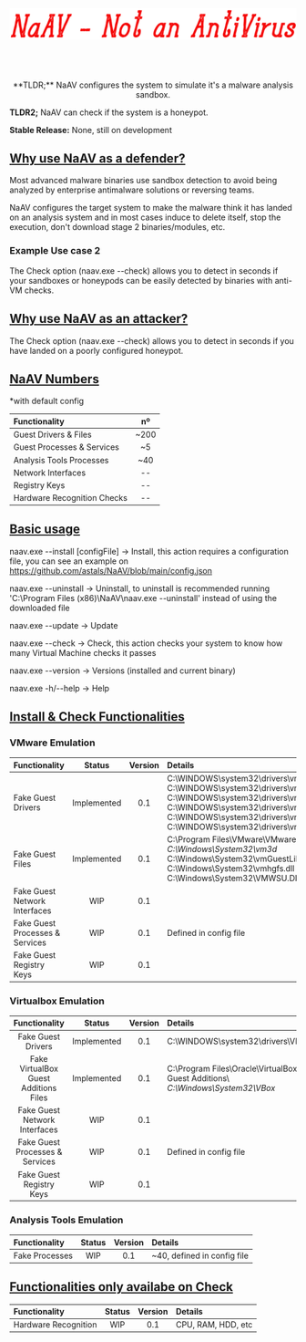 <p align="center">
<img src="https://raw.githubusercontent.com/astals/NaAv/main/logo.png" />
<br> <br> <br> <br> <br> 
**TLDR;** NaAV configures the system to simulate it's a malware analysis sandbox.

**TLDR2;** NaAV can check if the system is a honeypot.

**Stable Release:** None, still on development

## <ins>Why use NaAV as a defender?</ins>

Most advanced malware binaries use sandbox detection to avoid being analyzed by enterprise antimalware solutions or reversing teams.

NaAV configures the target system to make the malware think it has landed on an analysis system and in most cases induce to delete itself, stop the execution, don't download stage 2 binaries/modules, etc.

### Example Use case 2
The Check option (naav.exe --check) allows you to detect in seconds if your sandboxes or honeypods can be easily detected by binaries with anti-VM checks.

## <ins>Why use NaAV as an attacker?</ins>

The Check option (naav.exe --check) allows you to detect in seconds if you have landed on a poorly configured honeypot.

## <ins>NaAV Numbers</ins>
*with default config

|Functionality | nº |
|:-------------|:-------------:|
| Guest Drivers & Files | ~200 |
| Guest Processes & Services | ~5 |
| Analysis Tools Processes | ~40 |
| Network Interfaces | -- |
| Registry Keys | -- |
| Hardware Recognition Checks | -- |

## <ins>Basic usage</ins>
naav.exe --install [configFile] -> Install, this action requires a configuration file, you can see an example on https://github.com/astals/NaAV/blob/main/config.json

naav.exe --uninstall -> Uninstall, to uninstall is recommended running 'C:\\Program Files (x86)\\NaAV\\naav.exe --uninstall' instead of using the downloaded file

naav.exe --update -> Update

naav.exe --check -> Check, this action checks your system to know how many Virtual Machine checks it passes

naav.exe --version -> Versions (installed and current binary)

naav.exe -h/--help -> Help

## <ins>Install & Check Functionalities</ins>
### VMware Emulation
|Functionality | Status | Version | Details|
|:-------------|:-------------:|:-------------:|:-------------|
| Fake Guest Drivers | Implemented | 0.1 | C:\\WINDOWS\\system32\\drivers\\vm3dmp*<br> C:\\WINDOWS\\system32\\drivers\\vmhgfs.sys<br> C:\\WINDOWS\\system32\\drivers\\vmmouse.sys<br> C:\\WINDOWS\\system32\\drivers\\vmrawdsk.sys<br> C:\\WINDOWS\\system32\\drivers\\vmmemctl.sys<br> C:\\WINDOWS\\system32\\drivers\\vmusbmouse.sys|
| Fake Guest Files | Implemented | 0.1 |C:\\Program Files\\VMware\\VMware Tools\\*<br> C:\\Windows\\System32\\vm3d*<br> C:\\Windows\\System32\\vmGuestLib*<br> C:\\Windows\\System32\\vmhgfs.dll<br> C:\\Windows\\System32\\VMWSU.DLL|
| Fake Guest Network Interfaces | WIP | 0.1 | |
| Fake Guest Processes & Services| WIP | 0.1 | Defined in config file |
| Fake Guest Registry Keys | WIP | 0.1 | |

### Virtualbox Emulation
|Functionality | Status | Version | Details|
|:-------------:|:-------------:|:-------------:|:-------------|
| Fake Guest Drivers | Implemented | 0.1 | C:\\WINDOWS\\system32\\drivers\\VBox* |
| Fake VirtualBox Guest Additions Files| Implemented | 0.1 | C:\\Program Files\\Oracle\\VirtualBox Guest Additions\\*<br> C:\\Windows\\System32\\VBox*<br> |
| Fake Guest Network Interfaces | WIP | 0.1 | |
| Fake Guest Processes & Services| WIP | 0.1 | Defined in config file |
| Fake Guest Registry Keys | WIP | 0.1 | |

### Analysis Tools Emulation
|Functionality | Status | Version | Details|
|:-------------|:-------------:|:-------------:|:-------------|
| Fake Processes | WIP | 0.1 | ~40, defined in config file |

## <ins>Functionalities only availabe on Check</ins>

|Functionality | Status | Version | Details|
|:-------------|:-------------:|:-------------:|:-------------|
| Hardware Recognition | WIP | 0.1 | CPU, RAM, HDD, etc |
